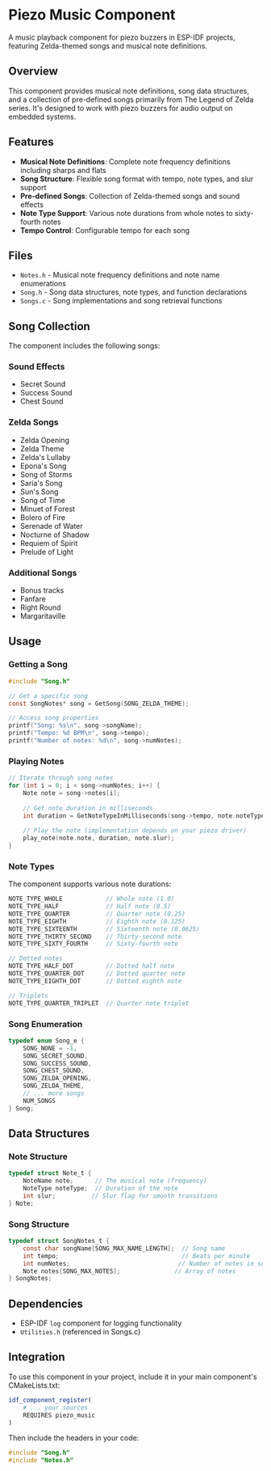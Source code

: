 # Piezo Music Component

A music playback component for piezo buzzers in ESP-IDF projects, featuring Zelda-themed songs and musical note definitions.

## Overview

This component provides musical note definitions, song data structures, and a collection of pre-defined songs primarily from The Legend of Zelda series. It's designed to work with piezo buzzers for audio output on embedded systems.

## Features

- **Musical Note Definitions**: Complete note frequency definitions including sharps and flats
- **Song Structure**: Flexible song format with tempo, note types, and slur support
- **Pre-defined Songs**: Collection of Zelda-themed songs and sound effects
- **Note Type Support**: Various note durations from whole notes to sixty-fourth notes
- **Tempo Control**: Configurable tempo for each song

## Files

- `Notes.h` - Musical note frequency definitions and note name enumerations
- `Song.h` - Song data structures, note types, and function declarations
- `Songs.c` - Song implementations and song retrieval functions

## Song Collection

The component includes the following songs:

### Sound Effects
- Secret Sound
- Success Sound  
- Chest Sound

### Zelda Songs
- Zelda Opening
- Zelda Theme
- Zelda's Lullaby
- Epona's Song
- Song of Storms
- Saria's Song
- Sun's Song
- Song of Time
- Minuet of Forest
- Bolero of Fire
- Serenade of Water
- Nocturne of Shadow
- Requiem of Spirit
- Prelude of Light

### Additional Songs
- Bonus tracks
- Fanfare
- Right Round
- Margaritaville

## Usage

### Getting a Song

```c
#include "Song.h"

// Get a specific song
const SongNotes* song = GetSong(SONG_ZELDA_THEME);

// Access song properties
printf("Song: %s\n", song->songName);
printf("Tempo: %d BPM\n", song->tempo);
printf("Number of notes: %d\n", song->numNotes);
```

### Playing Notes

```c
// Iterate through song notes
for (int i = 0; i < song->numNotes; i++) {
    Note note = song->notes[i];
    
    // Get note duration in milliseconds
    int duration = GetNoteTypeInMilliseconds(song->tempo, note.noteType);
    
    // Play the note (implementation depends on your piezo driver)
    play_note(note.note, duration, note.slur);
}
```

### Note Types

The component supports various note durations:

```c
NOTE_TYPE_WHOLE            // Whole note (1.0)
NOTE_TYPE_HALF             // Half note (0.5)
NOTE_TYPE_QUARTER          // Quarter note (0.25)
NOTE_TYPE_EIGHTH           // Eighth note (0.125)
NOTE_TYPE_SIXTEENTH        // Sixteenth note (0.0625)
NOTE_TYPE_THIRTY_SECOND    // Thirty-second note
NOTE_TYPE_SIXTY_FOURTH     // Sixty-fourth note

// Dotted notes
NOTE_TYPE_HALF_DOT         // Dotted half note
NOTE_TYPE_QUARTER_DOT      // Dotted quarter note
NOTE_TYPE_EIGHTH_DOT       // Dotted eighth note

// Triplets
NOTE_TYPE_QUARTER_TRIPLET  // Quarter note triplet
```

### Song Enumeration

```c
typedef enum Song_e {
    SONG_NONE = -1,
    SONG_SECRET_SOUND,
    SONG_SUCCESS_SOUND,
    SONG_CHEST_SOUND,
    SONG_ZELDA_OPENING,
    SONG_ZELDA_THEME,
    // ... more songs
    NUM_SONGS
} Song;
```

## Data Structures

### Note Structure
```c
typedef struct Note_t {
    NoteName note;      // The musical note (frequency)
    NoteType noteType;  // Duration of the note
    int slur;          // Slur flag for smooth transitions
} Note;
```

### Song Structure
```c
typedef struct SongNotes_t {
    const char songName[SONG_MAX_NAME_LENGTH];  // Song name
    int tempo;                                  // Beats per minute
    int numNotes;                              // Number of notes in song
    Note notes[SONG_MAX_NOTES];               // Array of notes
} SongNotes;
```

## Dependencies

- ESP-IDF `log` component for logging functionality
- `Utilities.h` (referenced in Songs.c)

## Integration

To use this component in your project, include it in your main component's CMakeLists.txt:

```cmake
idf_component_register(
    # ... your sources
    REQUIRES piezo_music
)
```

Then include the headers in your code:

```c
#include "Song.h"
#include "Notes.h"
```
